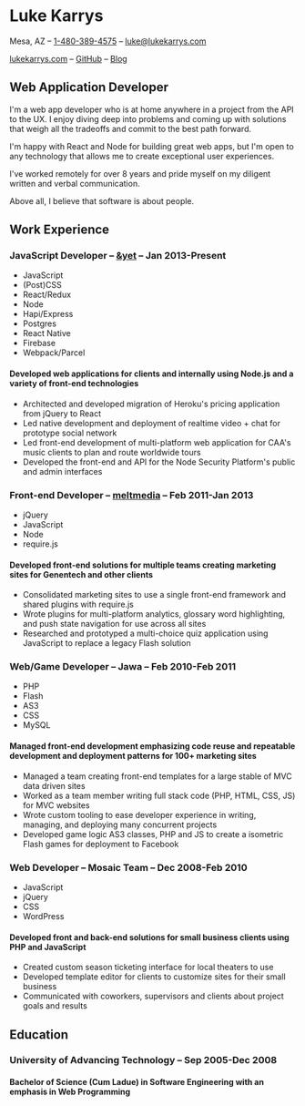 # Luke Karrys

Mesa, AZ – [1-480-389-4575](tel:14803894575) – [luke@lukekarrys.com](mailto:luke@lukekarrys.com)

[lukekarrys.com](https://lukekarrys.com) – [GitHub](https://github.com/lukekarrys) – [Blog](https://lukecod.es)

## Web Application Developer

I'm a web app developer who is at home anywhere in a project from the API to the UX. I enjoy diving deep into problems and coming up with solutions that weigh all the tradeoffs and commit to the best path forward.

I'm happy with React and Node for building great web apps, but I'm open to any technology that allows me to create exceptional user experiences.

I've worked remotely for over 8 years and pride myself on my diligent written and verbal communication.

Above all, I believe that software is about people.

## Work Experience

### JavaScript Developer – [&yet](https://andyet.com) – Jan 2013-Present

<div class="skills">

- JavaScript
- (Post)CSS
- React/Redux
- Node
- Hapi/Express
- Postgres
- React Native
- Firebase
- Webpack/Parcel

</div>

#### Developed web applications for clients and internally using Node.js and a variety of front-end technologies

- Architected and developed migration of Heroku's pricing application from jQuery to React
- Led native development and deployment of realtime video + chat for prototype social network
- Led front-end development of multi-platform web application for CAA's music clients to plan and route worldwide tours
- Developed the front-end and API for the Node Security Platform's public and admin interfaces

### Front-end Developer – [meltmedia](https://meltmedia.com) – Feb 2011-Jan 2013

<div class="skills">

- jQuery
- JavaScript
- Node
- require.js

</div>

#### Developed front-end solutions for multiple teams creating marketing sites for Genentech and other clients

- Consolidated marketing sites to use a single front-end framework and shared plugins with require.js
- Wrote plugins for multi-platform analytics, glossary word highlighting, and push state navigation for use across all sites
- Researched and prototyped a multi-choice quiz application using JavaScript to replace a legacy Flash solution

### Web/Game Developer – Jawa – Feb 2010-Feb 2011

<div class="skills">

- PHP
- Flash
- AS3
- CSS
- MySQL

</div>

#### Managed front-end development emphasizing code reuse and repeatable development and deployment patterns for 100+ marketing sites

- Managed a team creating front-end templates for a large stable of MVC data driven sites
- Worked as a team member writing full stack code (PHP, HTML, CSS, JS) for MVC websites
- Wrote custom tooling to ease developer experience in writing, managing, and deploying many concurrent projects
- Developed game logic AS3 classes, PHP and JS to create a isometric Flash games for deployment to Facebook

### Web Developer – Mosaic Team – Dec 2008-Feb 2010

<div class="skills">

- JavaScript
- jQuery
- CSS
- WordPress

</div>

#### Developed front and back-end solutions for small business clients using PHP and JavaScript

- Created custom season ticketing interface for local theaters to use
- Developed template editor for clients to customize sites for their small business
- Communicated with coworkers, supervisors and clients about project goals and results

## Education

### University of Advancing Technology – Sep 2005-Dec 2008

#### Bachelor of Science (Cum Ladue) in Software Engineering with an emphasis in Web Programming

